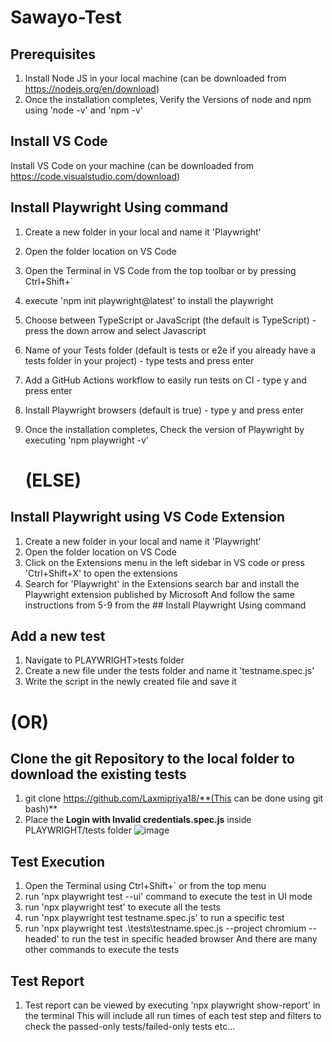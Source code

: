 # Sawayo-Test


## Prerequisites
1. Install Node JS in your local machine (can be downloaded from https://nodejs.org/en/download)
2. Once the installation completes, Verify the Versions of node and npm using 'node -v' and 'npm -v'

## Install VS Code
Install VS Code on your machine (can be downloaded from https://code.visualstudio.com/download)

## Install Playwright Using command
1. Create a new folder in your local and name it 'Playwright' 
2. Open the folder location on VS Code 
3. Open the Terminal in VS Code from the top toolbar or by pressing Ctrl+Shift+` 
4. execute 'npm init playwright@latest' to install the playwright
5. Choose between TypeScript or JavaScript (the default is TypeScript) - press the down arrow and select Javascript
6. Name of your Tests folder (default is tests or e2e if you already have a tests folder in your project) - type tests and press enter
7. Add a GitHub Actions workflow to easily run tests on CI - type y and press enter
8. Install Playwright browsers (default is true) - type y and press enter
9. Once the installation completes, Check the version of Playwright by executing 'npm playwright -v'

   # (**ELSE**)
## Install Playwright using VS Code Extension
1. Create a new folder in your local and name it 'Playwright' 
2. Open the folder location on VS Code 
3. Click on the Extensions menu in the left sidebar in VS code or press 'Ctrl+Shift+X' to open the extensions
4. Search for 'Playwright' in the Extensions search bar and install the Playwright extension published by Microsoft
And follow the same instructions from 5-9 from the ## Install Playwright Using command

## Add a new test
1. Navigate to PLAYWRIGHT>tests folder
2. Create a new file under the tests folder and name it 'testname.spec.js'
3. Write the script in the newly created file and save it

  # (**OR**)

## Clone the git Repository to the local folder to download the existing tests
1. git clone https://github.com/Laxmipriya18/**(This can be done using git bash)**
2. Place the **Login with Invalid credentials.spec.js**  inside PLAYWRIGHT/tests folder
![image](https://github.com/Laxmipriya18/Assessment-Rationarium/assets/141823302/4bb4d784-d2e1-499c-a566-981a2d614307)



## Test Execution
1. Open the Terminal using Ctrl+Shift+` or from the top menu
2. run 'npx playwright test --ui' command to execute the test in UI mode
3. run 'npx playwright test' to execute all the tests
4. run 'npx playwright test testname.spec.js' to run a specific test
5. run 'npx playwright test .\tests\testname.spec.js --project chromium --headed' to run the test in specific headed browser
And there are many other commands to execute the tests

## Test Report
1. Test report can be viewed by executing 'npx playwright show-report' in the terminal
This will include all run times of each test step and filters to check the passed-only tests/failed-only tests etc...



